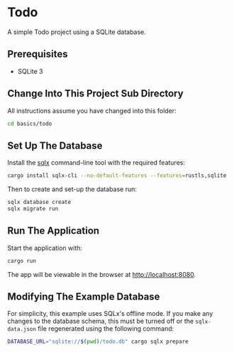 # Todo

A simple Todo project using a SQLite database.

## Prerequisites

- SQLite 3

## Change Into This Project Sub Directory

All instructions assume you have changed into this folder:

```sh
cd basics/todo
```

## Set Up The Database

Install the [sqlx](https://github.com/launchbadge/sqlx/tree/HEAD/sqlx-cli) command-line tool with the required features:

```sh
cargo install sqlx-cli --no-default-features --features=rustls,sqlite
```

Then to create and set-up the database run:

```sh
sqlx database create
sqlx migrate run
```

## Run The Application

Start the application with:

```sh
cargo run
```

The app will be viewable in the browser at <http://localhost:8080>.

## Modifying The Example Database

For simplicity, this example uses SQLx's offline mode. If you make any changes to the database schema, this must be turned off or the `sqlx-data.json` file regenerated using the following command:

```sh
DATABASE_URL="sqlite://$(pwd)/todo.db" cargo sqlx prepare
```
